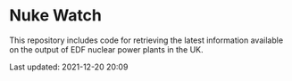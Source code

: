 # Nuke Watch

This repository includes code for retrieving the latest information available on the output of EDF nuclear power plants in the UK.

Last updated: 2021-12-20 20:09